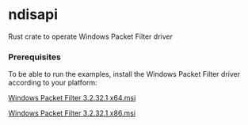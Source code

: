 # ndisapi
Rust crate to operate Windows Packet Filter driver

### Prerequisites
To be able to run the examples, install the Windows Packet Filter driver according to your platform:

[Windows Packet Filter 3.2.32.1 x64.msi](https://www.ntkernel.com/downloads/Windows%20Packet%20Filter%203.2.32.1%20x64.msi)

[Windows Packet Filter 3.2.32.1 x86.msi](https://www.ntkernel.com/downloads/Windows%20Packet%20Filter%203.2.32.1%20x86.msi)

